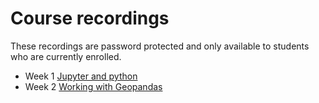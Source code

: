 # Course recordings
These recordings are password protected and only available to students who are currently enrolled.

- Week 1 [Jupyter and python](https://ucla.zoom.us/rec/share/dhjnPuaPKkiR8x6UAGVKPDMo1EweotSJah-LqZfXMLOCsrtvCH3_p8MSvFP1xCnQ.oQsuUIH8ev4R8nOE?startTime=1641253585000)
- Week 2 [Working with Geopandas](https://ucla.zoom.us/rec/share/k94k0OgMXa1zHbj5_5NB3bsYc8nOPe_5_ZPaLJrHRlH03GY1zF51naWCioHiDa1_.OZUvqYLiWfvd4ztP?startTime=1641852341000)
